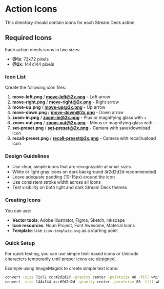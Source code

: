 # Action Icons

This directory should contain icons for each Stream Deck action.

## Required Icons

Each action needs icons in two sizes:
- **@1x**: 72x72 pixels
- **@2x**: 144x144 pixels

### Icon List

Create the following icon files:

1. **move-left.png** / **move-left@2x.png** - Left arrow
2. **move-right.png** / **move-right@2x.png** - Right arrow
3. **move-up.png** / **move-up@2x.png** - Up arrow
4. **move-down.png** / **move-down@2x.png** - Down arrow
5. **zoom-in.png** / **zoom-in@2x.png** - Plus or magnifying glass with +
6. **zoom-out.png** / **zoom-out@2x.png** - Minus or magnifying glass with -
7. **set-preset.png** / **set-preset@2x.png** - Camera with save/download icon
8. **recall-preset.png** / **recall-preset@2x.png** - Camera with recall/upload icon

### Design Guidelines

- Use clear, simple icons that are recognizable at small sizes
- White or light gray icons on dark background (#2d2d2d recommended)
- Leave adequate padding (10-15px) around the icon
- Use consistent stroke width across all icons
- Test visibility on both light and dark Stream Deck themes

### Creating Icons

You can use:
- **Vector tools**: Adobe Illustrator, Figma, Sketch, Inkscape
- **Icon resources**: Noun Project, Font Awesome, Material Icons
- **Template**: Use `icon-template.svg` as a starting point

### Quick Setup

For quick testing, you can use simple text-based icons or Unicode characters temporarily until proper icons are designed.

Example using ImageMagick to create simple text icons:

```bash
convert -size 72x72 xc:#2d2d2d -gravity center -pointsize 40 -fill white -annotate +0+0 "←" move-left.png
convert -size 144x144 xc:#2d2d2d -gravity center -pointsize 80 -fill white -annotate +0+0 "←" move-left@2x.png
```
